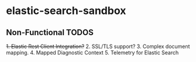 # elastic-search-sandbox

## Non-Functional TODOS
   ~~1. Elastic Rest Client Integration?~~
2. SSL/TLS support?
3. Complex document mapping.
4. Mapped Diagnostic Context
5. Telemetry for Elastic Search
  
